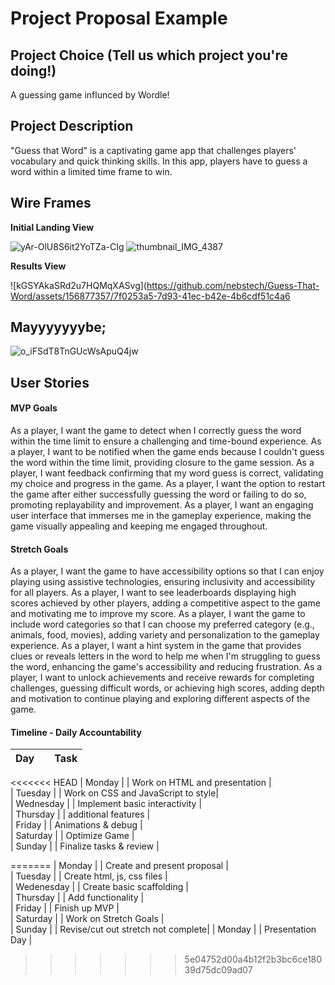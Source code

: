 # Project Proposal Example

## Project Choice (Tell us which project you're doing!)

A guessing game influnced by Wordle!

## Project Description 
"Guess that Word" is a captivating game app that challenges players' vocabulary and quick thinking skills. In this app, players have to guess a word within a limited time frame to win.  

## Wire Frames

**Initial Landing View**

![yAr-OlU8S6it2YoTZa-CIg](https://github.com/nebstech/Guess-That-Word/assets/156877357/a94f4dc0-7d07-4b53-b70f-660a14a5c5b5)
![thumbnail_IMG_4387](https://github.com/nebstech/Guess-That-Word/assets/156877357/8d93531b-d774-406e-bfb9-8d178a9a58a3)


**Results View**

![kGSYAkaSRd2u7HQMqXASvg](https://github.com/nebstech/Guess-That-Word/assets/156877357/7f0253a5-7d93-41ec-b42e-4b6cdf51c4a6

## Mayyyyyyybe;

![o_iFSdT8TnGUcWsApuQ4jw](https://github.com/nebstech/Guess-That-Word/assets/156877357/955d5bfd-cd22-437d-98c7-001bd12da06c)

## User Stories

#### MVP Goals

As a player, I want the game to detect when I correctly guess the word within the time limit to ensure a challenging and time-bound experience.
As a player, I want to be notified when the game ends because I couldn't guess the word within the time limit, providing closure to the game session.
As a player, I want feedback confirming that my word guess is correct, validating my choice and progress in the game.
As a player, I want the option to restart the game after either successfully guessing the word or failing to do so, promoting replayability and improvement.
As a player, I want an engaging user interface that immerses me in the gameplay experience, making the game visually appealing and keeping me engaged throughout. 

#### Stretch Goals

As a player, I want the game to have accessibility options so that I can enjoy playing using assistive technologies, ensuring inclusivity and accessibility for all players.
As a player, I want to see leaderboards displaying high scores achieved by other players, adding a competitive aspect to the game and motivating me to improve my score.
As a player, I want the game to include word categories so that I can choose my preferred category (e.g., animals, food, movies), adding variety and personalization to the gameplay experience.
As a player, I want a hint system in the game that provides clues or reveals letters in the word to help me when I'm struggling to guess the word, enhancing the game's accessibility and reducing frustration.
As a player, I want to unlock achievements and receive rewards for completing challenges, guessing difficult words, or achieving high scores, adding depth and motivation to continue playing and exploring different aspects of the game.


#### Timeline - Daily Accountability

| Day        |   | Task                               |
|------------|---|------------------------------------|
<<<<<<< HEAD
| Monday     |   | Work on HTML and presentation      |          
| Tuesday    |   | Work on CSS and JavaScript to style|          
| Wednesday  |   | Implement basic interactivity      |          
| Thursday   |   | additional features                |          
| Friday     |   | Animations & debug                 |          
| Saturday   |   | Optimize Game                      |          
| Sunday     |   | Finalize tasks & review            |          

=======
| Monday     |   | Create and present proposal        |          
| Tuesday    |   | Create html, js, css files         |          
| Wedenesday |   | Create basic scaffolding           |          
| Thursday   |   | Add functionality                  |          
| Friday     |   | Finish up MVP                      |                 
| Saturday   |   | Work on Stretch Goals              |          
| Sunday     |   | Revise/cut out stretch not complete| 
| Monday     |   | Presentation Day                   | 
>>>>>>> 5e04752d00a4b12f2b3bc6ce18039d75dc09ad07
